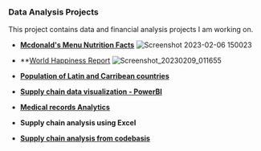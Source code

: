 ### Data Analysis Projects

This project contains data and financial analysis projects I am working on.


- **[Mcdonald's Menu Nutrition Facts](https://medium.com/@princedede/nutrional-fact-for-mcdonalds-menu-a-data-analysis-project-6f1d06dfb7ea)**
![Screenshot 2023-02-06 150023](https://user-images.githubusercontent.com/78348683/217225604-bd385b8b-43b7-4687-8ad7-b151cc0a5460.png)

- **[World Happiness Report](https://public.tableau.com/views/WorldHappinessReport2015_16759011653610/Dashboard1?:language=en-US&:display_count=n&:origin=viz_share_link)
![Screenshot_20230209_011655](https://user-images.githubusercontent.com/78348683/217960493-7655d7c9-fc21-468a-9394-1da898763d58.png)


- **[Population of Latin and Carribean countries](https://github.com/princedede/Data-Analysis-Projects/blob/main/latin_carribean%20population.png)**

- **[Supply chain data visualization - PowerBI](https://github.com/princedede/Data-Analysis-Projects/blob/main/Global%20Superstore.pbix)**

- **[Medical records Analytics](https://github.com/princedede/Data-Analysis-Projects/blob/main/Medical-record-chart.png)**

- **Supply chain analysis using Excel**

- **[Supply chain analysis from codebasis](https://github.com/princedede/Data-Analysis-Projects/blob/main/Supply%20chain%20analysis.png)**
